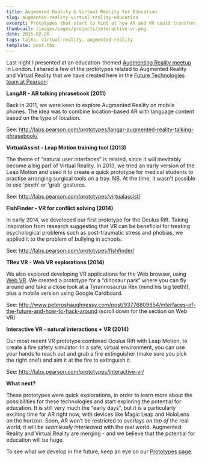 ```yaml
---
title: Augmented Reality & Virtual Reality for Education
slug: augmented-reality-virtual-reality-education
excerpt: Prototypes that start to hint at how AR and VR could transform education.
thumbnail: /images/pages/projects/interactive-vr.png
date: 2015-02-26
tags: talks, virtual-reality, augmented-reality
template: post.hbs
---
```


Last night I presented at an education-themed [Augmenting Reality
meetup](http://www.meetup.com/Augmenting-Reality/events/218909620/) in
London. I shared a few of the prototypes related to Augmented Reality
and Virtual Reality that we have created here in the [Future
Technologies team at
Pearson](http://labs.pearson.com/prototypes/welcome-to-the-future-technologies-prototypes-page/):



**LangAR - AR talking phrasebook (2011)**

Back in 2011, we were keen to explore Augmented Reality on mobile
phones. The idea was to combine location-based AR with language content
based on the type of location.

See: <http://labs.pearson.com/prototypes/langar-augmented-reality-talking-phrasebook/>



**VirtualAssist - Leap Motion training tool (2013)**

The theme of “natural user interfaces” is related, since it will
inevitably become a big part of Virtual Reality. In 2013, we tried an
early version of the Leap Motion and used it to create a quick prototype
for medical students to practise arranging surgical tools on a tray. NB.
At the time, it wasn’t possible to use ‘pinch’ or 'grab’ gestures.

See: <http://labs.pearson.com/prototypes/virtualassist/>



**FishFinder - VR for conflict solving (2014)**

In early 2014, we developed our first prototype for the Oculus Rift.
Taking inspiration from research suggesting that VR can be beneficial
for treating psychological problems such as post-traumatic stress and
phobias, we applied it to the problem of bullying in schools.

See: <http://labs.pearson.com/prototypes/fishfinder/>



**TRex VR - Web VR explorations (2014)**

We also explored developing VR applications for the Web browser, using
[Web VR](http://www.cnet.com/news/firefox-virtual-reality-for-the-web/).
We created a prototype for a “dinosaur park” where you can fly around
and take a close look at a Tyrannosaurus Rex (mind his big teeth!), plus
a mobile version using Google Cardboard.

See: <http://www.peteroshaughnessy.com/post/93776809854/interfaces-of-the-future-and-how-to-hack-around> (scroll
down for the section on Web VR)



**Interactive VR - natural interactions + VR (2014)**

Our most recent VR prototype combined Oculus Rift with Leap Motion, to
create a fire safety simulator. In a safe, virtual environment, you can
use your hands to reach out and grab a fire extinguisher (make sure you
pick the right one!) and aim it at the fire to extinguish it.

See: <http://labs.pearson.com/prototypes/interactive-vr/>



**What next?**

These prototypes were quick explorations, in order to learn more about
the possibilities for these technologies and start exploring the
potential for education. It is still very much the “early days”, but it
is a particularly exciting time for AR right now, with devices like
Magic Leap and HoloLens on the horizon. Soon, AR won’t be restricted to
overlays *on top of* the real world, it will be *seamlessly interleaved*
with the real world. Augmented Reality and Virtual Reality are merging -
and we believe that the potential for education will be huge.

To see what we develop in the future, keep an eye on our [Prototypes
page](http://labs.pearson.com/prototypes/).

